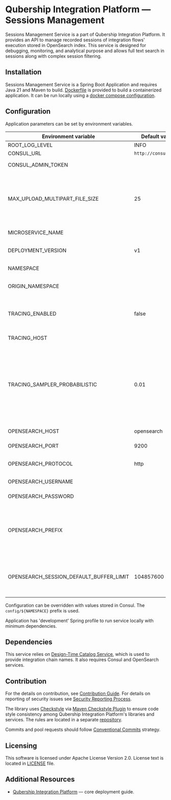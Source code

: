 # Qubership Integration Platform — Sessions Management

Sessions Management Service is a part of Qubership Integration Platform.
It provides an API to manage recorded sessions of integration flows' execution stored in OpenSearch index.
This service is designed for debugging, monitoring, and analytical purpose and allows full text search in sessions along with complex session filtering.

## Installation

Sessions Management Service is a Spring Boot Application and requires Java 21 and Maven to build.
[Dockerfile](Dockerfile) is provided to build a containerized application.
It can be run locally using a [docker compose configuration](https://github.com/Netcracker/qubership-integration-platform).

## Configuration

Application parameters can be set by environment variables.

| Environment variable                    | Default value        | Description                                                                                                                  |
|-----------------------------------------|----------------------|------------------------------------------------------------------------------------------------------------------------------|
| ROOT_LOG_LEVEL                          | INFO                 | Logging level                                                                                                                |
| CONSUL_URL                              | `http://consul:8500` | Consul URL                                                                                                                   |
| CONSUL_ADMIN_TOKEN                      |                      | Consul assess token                                                                                                          |
| MAX_UPLOAD_MULTIPART_FILE_SIZE          | 25                   | Maximum file size to upload, MB. Limits data size for upload operations like sessions import.                                |
| MICROSERVICE_NAME                       |                      | Microservice name.                                                                                                           |
| DEPLOYMENT_VERSION                      | v1                   | Deployment version for bluegreen.                                                                                            |
| NAMESPACE                               |                      | Kubernetes namespace.                                                                                                        |
| ORIGIN_NAMESPACE                        |                      | Origin namespace for bluegreen.                                                                                              |
| TRACING_ENABLED                         | false                | If true, enables application tracing via OpenTelemetry protocol.                                                             |
| TRACING_HOST                            |                      | Tracing endpoint URL.                                                                                                        |
| TRACING_SAMPLER_PROBABILISTIC           | 0.01                 | Tracing sampling probability. By default, application samples only 1% of requests to prevent overwhelming the trace backend. |
| OPENSEARCH_HOST                         | opensearch           | OpenSearch host name                                                                                                         |
| OPENSEARCH_PORT                         | 9200                 | OpenSearch port                                                                                                              |
| OPENSEARCH_PROTOCOL                     | http                 | OpenSearch service protocol                                                                                                  |
| OPENSEARCH_USERNAME                     |                      | OpenSearch username                                                                                                          |
| OPENSEARCH_PASSWORD                     |                      | OpenSearch password                                                                                                          |
| OPENSEARCH_PREFIX                       |                      | A prefix string that is if not empty added followed by underscore to the OpenSearch index name.                              | 
| OPENSEARCH_SESSION_DEFAULT_BUFFER_LIMIT | 104857600            | Buffer limit for the OpenSearch response concumer, bytes.                                                                    |

Configuration can be overridden with values stored in Consul.
The ```config/${NAMESPACE}``` prefix is used.

Application has 'development' Spring profile to run service locally with minimum dependencies.

## Dependencies

This service relies on [Design-Time Catalog Service](https://github.com/Netcracker/qubership-integration-designtime-catalog), which is used to provide integration chain names.
It also requires Consul and OpenSearch services.

## Contribution

For the details on contribution, see [Contribution Guide](CONTRIBUTING.md). For details on reporting of security issues see [Security Reporting Process](SECURITY.md).

The library uses [Checkstyle](https://checkstyle.org/) via [Maven Checkstyle Plugin](https://maven.apache.org/plugins/maven-checkstyle-plugin/) to ensure code style consistency among Qubership Integration Platform's libraries and services. The rules are located in a separate [repository](https://github.com/Netcracker/qubership-integration-checkstyle).

Commits and pool requests should follow [Conventional Commits](https://www.conventionalcommits.org/en/v1.0.0/) strategy.

## Licensing

This software is licensed under Apache License Version 2.0. License text is located in [LICENSE](LICENSE) file.

## Additional Resources

- [Qubership Integration Platform](https://github.com/Netcracker/qubership-integration-platform) — сore deployment guide.
